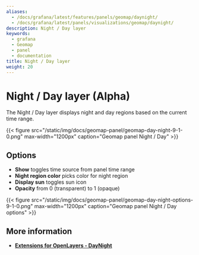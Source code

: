 ```yaml
---
aliases:
  - /docs/grafana/latest/features/panels/geomap/daynight/
  - /docs/grafana/latest/panels/visualizations/geomap/daynight/
description: Night / Day layer
keywords:
  - grafana
  - Geomap
  - panel
  - documentation
title: Night / Day layer
weight: 20
---
```


# Night / Day layer (Alpha)

The Night / Day layer displays night and day regions based on the current time range.

{{< figure src="/static/img/docs/geomap-panel/geomap-day-night-9-1-0.png" max-width="1200px" caption="Geomap panel Night / Day" >}}

## Options

- **Show** toggles time source from panel time range
- **Night region color** picks color for night region
- **Display sun** toggles sun icon
- **Opacity** from 0 (transparent) to 1 (opaque)

{{< figure src="/static/img/docs/geomap-panel/geomap-day-night-options-9-1-0.png" max-width="1200px" caption="Geomap panel Night / Day options" >}}

## More information

- [**Extensions for OpenLayers - DayNight**](https://viglino.github.io/ol-ext/examples/layer/map.daynight.html)

